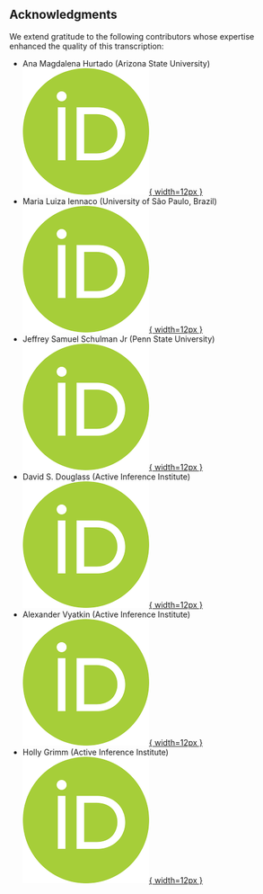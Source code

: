## Acknowledgments

We extend gratitude to the following contributors whose expertise enhanced the quality of this transcription:

- Ana Magdalena Hurtado (Arizona State University) [![Orcid](images/orcid.png){ width=12px }](https://orcid.org/0000-0003-4064-1876)
- Maria Luiza Iennaco (University of São Paulo, Brazil) [![Orcid](images/orcid.png){ width=12px }](https://orcid.org/0000-0002-5407-4852)
- Jeffrey Samuel Schulman Jr (Penn State University) [![Orcid](images/orcid.png){ width=12px }](https://orcid.org/0009-0004-9806-4113)
- David S. Douglass (Active Inference Institute) [![Orcid](images/orcid.png){ width=12px }](https://orcid.org/0000-0001-7894-8019)
- Alexander Vyatkin (Active Inference Institute) [![Orcid](images/orcid.png){ width=12px }](https://orcid.org/0000-0003-1306-4620)
- Holly Grimm (Active Inference Institute) [![Orcid](images/orcid.png){ width=12px }](https://orcid.org/0009-0001-6181-2569)